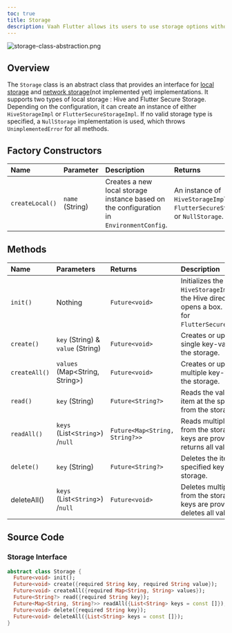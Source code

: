 ```yaml
---
toc: true
title: Storage
description: Vaah Flutter allows its users to use storage options without any hassle. You just need to add some dependencies and the storage service is ready to use.
---
```


<img src="/images/flutter/storage/storage-class-abstraction.png" alt="storage-class-abstraction.png">

## Overview

The `Storage` class is an abstract class that provides an interface for [local storage](../5.directory_structure/3.vaahextendflutter/5.services/storage/1._local/local_storage.md) and [network storage](../5.directory_structure/3.vaahextendflutter/5.services/storage/2._network/network_storage.md)(not implemented yet) implementations. It supports two types of  local storage : Hive and Flutter Secure Storage. Depending on the configuration, it can create an instance of either `HiveStorageImpl` or `FlutterSecureStorageImpl`. If no valid storage type is specified, a `NullStorage` implementation is used, which throws `UnimplementedError` for all methods.

## Factory Constructors

| Name | Parameter      | Description | Returns    |
| :--- | :---        |    :----   |          :--- |
|   `createLocal()`  |      `name` (String)     | Creates a new local storage instance based on the configuration in `EnvironmentConfig`.   | An instance of `HiveStorageImpl`, `FlutterSecureStorageImpl`, or `NullStorage`.|


## Methods

| Name          | Parameters |  Returns    |  Description    |
| :-         |    :----    |    :----   |     :---      |
| `init()`      | Nothing |  `Future<void>` | Initializes the storage. For `HiveStorageImpl`, it sets up the Hive directory and opens a box. Not required for `FlutterSecureStorageImpl`.   |
|`create()`     | `key` (String) & `value` (String) | `Future<void>` | Creates or updates a single key-value pair in the storage.|
| `createAll()` | `values` (Map<String, String>) | `Future<void>` | Creates or updates multiple key-value pairs in the storage. |
| `read()`      | `key` (String) | `Future<String?>` | Reads the value of the item at the specified key from the storage.|
| `readAll()`   | `keys` (List<`String`>) /`null` | `Future<Map<String, String?>>` | Reads multiple values from the storage. If no keys are provided, it returns all values. |
| `delete()` | `key` (String) | `Future<String?>` | Deletes the item at the specified key from the storage. |
| deleteAll() | `keys` (List<`String`>) /`null` | `Future<void>` | Deletes multiple items from the storage. If no keys are provided, it deletes all values. | 


## Source Code

### Storage Interface

```dart
abstract class Storage {
  Future<void> init();
  Future<void> create({required String key, required String value});
  Future<void> createAll({required Map<String, String> values});
  Future<String?> read({required String key});
  Future<Map<String, String?>> readAll({List<String> keys = const []});
  Future<void> delete({required String key});
  Future<void> deleteAll({List<String> keys = const []});
}
```





